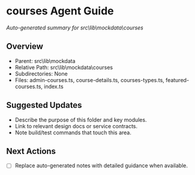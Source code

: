 ﻿# courses Agent Guide
*Auto-generated summary for src\lib\mockdata\courses*

## Overview
- Parent: src\lib\mockdata
- Relative Path: src\lib\mockdata\courses
- Subdirectories: None
- Files: admin-courses.ts, course-details.ts, courses-types.ts, featured-courses.ts, index.ts

## Suggested Updates
- Describe the purpose of this folder and key modules.
- Link to relevant design docs or service contracts.
- Note build/test commands that touch this area.

## Next Actions
- [ ] Replace auto-generated notes with detailed guidance when available.
